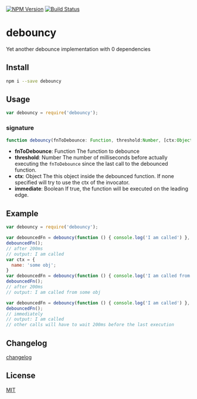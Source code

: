 [![NPM Version](http://img.shields.io/npm/v/debouncy.svg?style=flat)](https://npmjs.org/package/debouncy)
[![Build Status](http://img.shields.io/travis/royriojas/debouncy.svg?style=flat)](https://travis-ci.org/royriojas/debouncy)

# debouncy
Yet another debounce implementation with 0 dependencies

## Install

```bash
npm i --save debouncy
```

## Usage
```javascript
var debouncy = require('debouncy');
```

### signature
```javascript
function debouncy(fnToDebounce: Function, threshold:Number, [ctx:Object], [immediate:Boolean]):Function
```

- **fnToDebounce**: Function
  The function to debounce
- **threshold**: Number
  The number of milliseconds before actually executing the `fnToDebounce` since the last call to the debounced function.
- **ctx**: Object
  The this object inside the debounced function. If none specified will try to use the ctx of the invocator.
- **immediate**: Boolean
  If true, the function will be executed on the leading edge.

## Example

```javascript
var debouncy = require('debouncy');

var debouncedFn = debouncy(function () { console.log('I am called') }, 200);
debouncedFn();
// after 200ms
// output: I am called
var ctx = {
  name: 'some obj';
}
var debouncedFn = debouncy(function () { console.log('I am called from', this.name) }, 200, ctx);
debouncedFn();
// after 200ms
// output: I am called from some obj

var debouncedFn = debouncy(function () { console.log('I am called') }, 200, null, true /*immediate*/);
debouncedFn();
// immediately
// output: I am called
// other calls will have to wait 200ms before the last execution
```

## Changelog
[changelog](./changelog.md)

## License
[MIT](./LICENSE)
